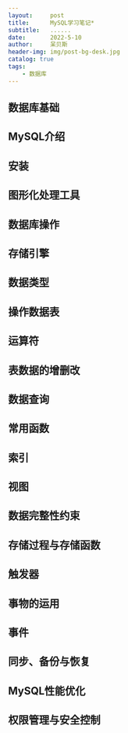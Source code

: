 ```yaml
---
layout:     post
title:      MySQL学习笔记*
subtitle:   ......
date:       2022-5-10
author:     呆贝斯
header-img: img/post-bg-desk.jpg
catalog: true
tags:
    - 数据库
---
```

## 数据库基础

## MySQL介绍

## 安装

## 图形化处理工具

## 数据库操作

## 存储引擎

## 数据类型

## 操作数据表

## 运算符

## 表数据的增删改

## 数据查询

## 常用函数

## 索引

## 视图

## 数据完整性约束

## 存储过程与存储函数

## 触发器

## 事物的运用

## 事件

## 同步、备份与恢复

## MySQL性能优化

## 权限管理与安全控制